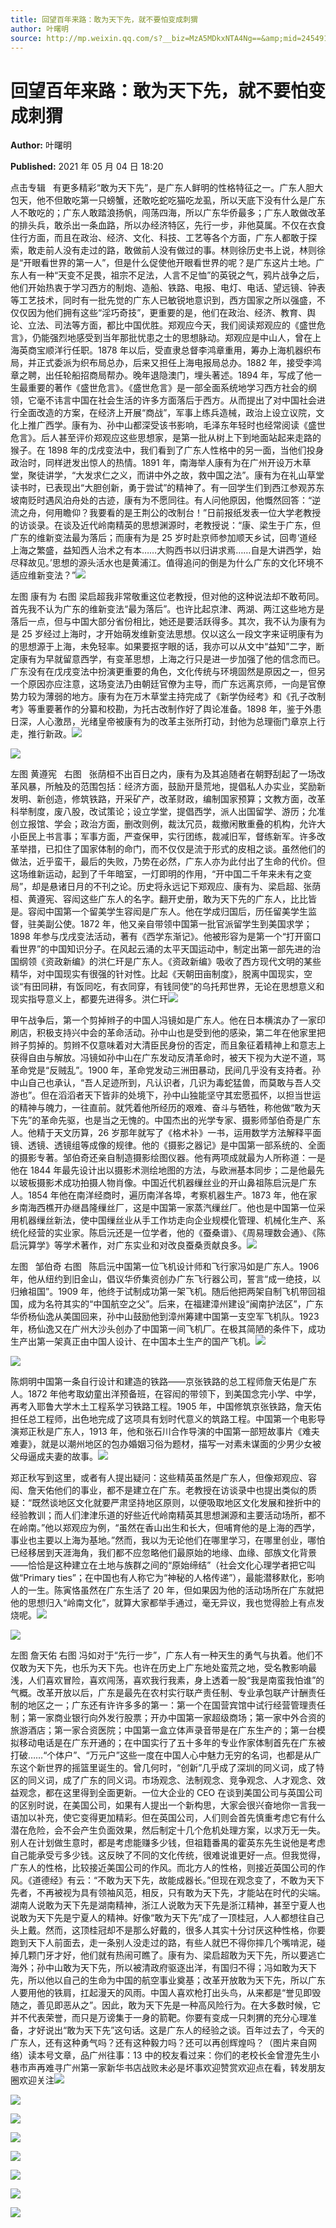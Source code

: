 ```yaml
---
title: 回望百年来路：敢为天下先，就不要怕变成刺猬
author: 叶曙明
source: http://mp.weixin.qq.com/s?__biz=MzA5MDkxNTA4Ng==&amp;mid=2454910992&amp;idx=1&amp;sn=7a85db4adebafea256471cdda82a5295&amp;chksm=87a23071b0d5b967618e32053102fa90892e72a744607fbade87d82ca212956de1bedc8223a8#rd
---
```


# 回望百年来路：敢为天下先，就不要怕变成刺猬

**Author:** 叶曙明

**Published:** 2021 年 05 月 04 日 18:20

点击专辑   有更多精彩“敢为天下先”，是广东人鲜明的性格特征之一。广东人胆大包天，他不但敢吃第一只螃蟹，还敢吃蛇吃猫吃龙虱，所以天底下没有什么是广东人不敢吃的；广东人敢踏浪扬帆，闯荡四海，所以广东华侨最多；广东人敢做改革的排头兵，敢杀出一条血路，所以办经济特区，先行一步，非他莫属。不仅在衣食住行方面，而且在政治、经济、文化、科技、工艺等各个方面，广东人都敢于探索，敢走前人没有走过的路，敢做前人没有做过的事。林则徐历史书上说，林则徐是“开眼看世界的第一人”，但是什么促使他开眼看世界的呢？是广东这片土地。广东人有一种“天变不足畏，祖宗不足法，人言不足恤”的英锐之气，鸦片战争之后，他们开始热衷于学习西方的制炮、造船、铁路、电报、电灯、电话、望远镜、钟表等工艺技术，同时有一批先觉的广东人已敏锐地意识到，西方国家之所以强盛，不仅仅因为他们拥有这些“淫巧奇技”，更重要的是，他们在政治、经济、教育、舆论、立法、司法等方面，都比中国优胜。郑观应今天，我们阅读郑观应的《盛世危言》，仍能强烈地感受到当年那批忧患之士的思想脉动。郑观应是中山人，曾在上海英商宝顺洋行任职。1878 年以后，受直隶总督李鸿章重用，筹办上海机器织布局，并正式委派为织布局总办，后来又担任上海电报局总办。1882 年，接受李鸿章之聘，出任轮船招商局帮办。晚年退隐澳门，埋头著述。1894 年，写成了他一生最重要的著作《盛世危言》。《盛世危言》是一部全面系统地学习西方社会的纲领，它毫不讳言中国在社会生活的许多方面落后于西方。从而提出了对中国社会进行全面改造的方案，在经济上开展“商战”，军事上练兵造械，政治上设立议院，文化上推广西学。康有为、孙中山都深受该书影响，毛泽东年轻时也经常阅读《盛世危言》。后人甚至评价郑观应这些思想家，是第一批从树上下到地面站起来走路的猴子。在 1898 年的戊戌变法中，我们看到了广东人性格中的另一面，当他们投身政治时，同样迸发出惊人的热情。1891 年，南海举人康有为在广州开设万木草堂，聚徒讲学，“大发求仁之义，而讲中外之故，救中国之法”。康有为在礼山草堂读书时，已表现出“大胆创新，勇于尝试”的精神了。有一回学生们到西江参观苏东坡南贬时遇风泊舟处的古迹，康有为不愿同往。有人问他原因，他慨然回答：“逆流之舟，何用瞻仰？我要看的是王荆公的改制台！”日前报纸发表一位大学老教授的访谈录。在谈及近代岭南精英的思想渊源时，老教授说：“康、梁生于广东，但广东的维新变法最为落后；而康有为是 25 岁时赴京师参加顺天乡试，回粤‘道经上海之繁盛，益知西人治术之有本……大购西书以归讲求焉……自是大讲西学，始尽释故见。’思想的源头活水也是黄浦江。值得追问的倒是为什么广东的文化环境不适应维新变法？”![](https://mmbiz.qpic.cn/mmbiz_gif/Ljib4So7yuWiaYyUy2LD2xphKdkhBEVEIibgxiaqSrr4RxfPLSQZQpD4zeuMj7jN7jyM8pJYtRW6aFCGaaQenhZ3Gw/640?wx_fmt=gif)

左图 康有为 右图 梁启超我非常敬重这位老教授，但对他的这种说法却不敢苟同。首先我不认为广东的维新变法“最为落后”。也许比起京津、两湖、两江这些地方是落后一点，但与中国大部分省份相比，她还是要活跃得多。其次，我不认为康有为是 25 岁经过上海时，才开始萌发维新变法思想。仅以这么一段文字来证明康有为的思想源于上海，未免轻率。如果要抠字眼的话，我亦可以从文中“益知”二字，断定康有为早就留意西学，有变革思想，上海之行只是进一步加强了他的信念而已。广东没有在戊戌变法中扮演更重要的角色，文化传统与环境固然是原因之一，但另一个原因亦应注意，这场变法乃由朝廷官僚为主导，而广东远离京师，一向是官僚势力较为薄弱的地方。康有为在万木草堂主持完成了《新学伪经考》和《孔子改制考》等重要著作的分纂和校勘，为托古改制作好了舆论准备。1898 年，鉴于外患日深，人心激昂，光绪皇帝被康有为的改革主张所打动，封他为总理衙门章京上行走，推行新政。![](https://mmbiz.qpic.cn/mmbiz_jpg/PJWG74pLsMbJUtiazIElYKcj5dTx0TVTiciazeAtEbSSHootNydscDTwIGOibW7lK8pYYXffibse0pueyIzcohN2frQ/640?wx_fmt=jpeg)

![](https://mmbiz.qpic.cn/mmbiz_jpg/PJWG74pLsMbJUtiazIElYKcj5dTx0TVTicOSGu9MBJhHq5DeBmdHqKkok5dQzO8xIoyM6DrgdyfpM0ibDiaEgTyYkQ/640?wx_fmt=jpeg)

左图 黄遵宪   右图   张荫桓不出百日之内，康有为及其追随者在朝野刮起了一场改革风暴，所触及的范围包括：经济方面，鼓励开垦荒地，提倡私人办实业，奖励新发明、新创造，修筑铁路，开采矿产，改革财政，编制国家预算；文教方面，改革科举制度，废八股，改试策论；设立学堂，提倡西学，派人出国留学、游历；允准创立报馆、学会；政治方面，删改则例，裁汰冗员，裁撤闲散重叠的机构，允许大小臣民上书言事；军事方面，严查保甲，实行团练，裁减旧军，督练新军。许多改革举措，已扣住了国家体制的命门，而不仅仅是流于形式的皮相之谈。虽然他们的做法，近乎蛮干，最后的失败，乃势在必然，广东人亦为此付出了生命的代价。但这场维新运动，起到了千年暗室，一灯即明的作用，“开中国二千年来未有之变局”，却是悬诸日月的不刊之论。历史将永远记下郑观应、康有为、梁启超、张荫桓、黄遵宪、容闳这些广东人的名字。翻开史册，敢为天下先的广东人，比比皆是。容闳中国第一个留美学生容闳是广东人。他在学成归国后，历任留美学生监督，驻美副公使。1872 年，他又亲自带领中国第一批官派留学生到美国求学；1898 年参与戊戌变法活动，著有《西学东渐记》。他被形容为是第一个“打开窗口看世界”的中国知识分子。在风起云涌的太平天国运动中，制定出第一部先进的治国纲领《资政新编》的洪仁玕是广东人。《资政新编》吸收了西方现代文明的某些精华，对中国现实有很强的针对性。比起《天朝田亩制度》，脱离中国现实，空谈“有田同耕，有饭同吃，有衣同穿，有钱同使”的乌托邦世界，无论在思想意义和现实指导意义上，都要先进得多。洪仁玕![](https://mmbiz.qpic.cn/mmbiz_jpg/PJWG74pLsMbJUtiazIElYKcj5dTx0TVTicnsC7My2ibEIaGBrR8Olj9rVb5cH7RCicG6yjSzDPeiaEd8NURyQL9UtEA/640?wx_fmt=jpeg)

甲午战争后，第一个剪掉辫子的中国人冯镜如是广东人。他在日本横滨办了一家印刷店，积极支持兴中会的革命活动。孙中山也是受到他的感染，第二年在他家里把辫子剪掉的。剪辫不仅意味着对大清臣民身份的否定，而且象征着精神上和意志上获得自由与解放。冯镜如孙中山在广东发动反清革命时，被天下视为大逆不道，骂革命党是“反贼乱”。1900 年，革命党发动三洲田暴动，民间几乎没有支持者。孙中山自己也承认，“吾人足迹所到，凡认识者，几识为毒蛇猛兽，而莫敢与吾人交游也”。但在滔滔者天下皆非的处境下，孙中山独能坚守其宏愿孤怀，以担当世运的精神与魄力，一往直前。就凭着他所经历的艰难、奋斗与牺牲，称他做“敢为天下先”的革命先驱，也是当之无愧的。中国杰出的光学专家、摄影师邹伯奇是广东人。他精于天文历算，26 岁那年就写了《格术补》一书，运用数学方法解释平面镜、透镜、透镜组等成像的规律。他的《摄影之器记》是中国第一部系统的、全面的摄影专著。邹伯奇还亲自制造摄影绘图仪器。他有两项成就最为人所称道：一是他在 1844 年最先设计出以摄影术测绘地图的方法，与欧洲基本同步；二是他最先以玻板摄影术成功拍摄人物肖像。中国近代机器缫丝业的开山鼻祖陈启沅是广东人。1854 年他在南洋经商时，遍历南洋各埠，考察机器生产。1873 年，他在家乡南海西樵开办继昌隆缫丝厂，这是中国第一家蒸汽缫丝厂。他也是中国第一位采用机器缫丝新法，使中国缫丝业从手工作坊走向企业规模化管理、机械化生产、系统化经营的实业家。陈启沅还是一位学者，他的《蚕桑谱》、《周易理数会通》、《陈启沅算学》等学术著作，对广东实业和对改良蚕桑贡献良多。![](https://mmbiz.qpic.cn/mmbiz_jpg/PJWG74pLsMbJUtiazIElYKcj5dTx0TVTic4wXbjAtbP9VJzOc7avYfoLA2pfbhfEYU6U6noAQPXYIn1AjhpIIWaA/640?wx_fmt=jpeg)

左图   邹伯奇 右图   陈启沅中国第一位飞机设计师和飞行家冯如是广东人。1906 年，他从纽约到旧金山，倡议华侨集资创办广东飞行器公司，誓言“成一绝技，以归飨祖国”。1909 年，他终于试制成功第一架飞机。随后他把两架自制飞机带回祖国，成为名符其实的“中国航空之父”。后来，在福建漳州建设“闽南护法区”，广东华侨杨仙逸从美国回来，孙中山鼓励他到漳州筹建中国第一支空军飞机队。1923 年，杨仙逸又在广州大沙头创办了中国第一间飞机厂。在极其简陋的条件下，成功生产出第一架真正由中国人设计、在中国本土生产的国产飞机。![](https://mmbiz.qpic.cn/mmbiz_jpg/PJWG74pLsMbJUtiazIElYKcj5dTx0TVTicquCbiaYAZH3sVe53oKtLxfL3LAFKh5OOAsF39RHVMTX6VwSzIDSBaLw/640?wx_fmt=jpeg)

![](https://mmbiz.qpic.cn/mmbiz_jpg/PJWG74pLsMbJUtiazIElYKcj5dTx0TVTic4OW6FLcxs3VibaxjZE85Uhloia6Jzfpm9BlTtbOunbAib32QjmFp9Cxiag/640?wx_fmt=jpeg)

陈炯明中国第一条自行设计和建造的铁路——京张铁路的总工程师詹天佑是广东人。1872 年他考取幼童出洋预备班，在容闳的带领下，到美国念完小学、中学，再考入耶鲁大学木土工程系学习铁路工程。1905 年，中国修筑京张铁路，詹天佑担任总工程师，出色地完成了这项具有划时代意义的筑路工程。中国第一个电影导演郑正秋是广东人，1913 年，他和张石川合作导演的中国第一部短故事片《难夫难妻》，就是以潮州地区的包办婚姻习俗为题材，描写一对素未谋面的少男少女被父母逼成夫妻的故事。![](https://mmbiz.qpic.cn/mmbiz_jpg/PJWG74pLsMbJUtiazIElYKcj5dTx0TVTicHWW3KjrtlzTfiaictAsOiaME3jhcG1LOwR7Pb20FNI3icaGNopspJMouNA/640?wx_fmt=jpeg)

郑正秋写到这里，或者有人提出疑问：这些精英虽然是广东人，但像郑观应、容闳、詹天佑他们的事业，都不是建立在广东。老教授在访谈录中也提出类似的质疑：“既然谈地区文化就要严肃坚持地区原则，以便吸取地区文化发展和挫折中的经验教训；而人们津津乐道的好些近代岭南精英其思想渊源和主要活动场所，都不在岭南。”他以郑观应为例，“虽然在香山出生和长大，但哺育他的是上海的西学，事业也主要以上海为基地。”然而，我以为无论他们在哪里学习，在哪里创业，哪怕已经移居到天涯海角，我们都不应忽略他们最原始的地缘、血缘、部族文化背景——恰恰是这种建立在土地与族群之间的“原始缔结”（社会文化心理学者把它叫做“Primary ties”；在中国也有人称它为“神秘的人格传递”），最能潜移默化，影响人的一生。陈寅恪虽然在广东生活了 20 年，但如果因为他的活动场所在广东就把他的思想归入“岭南文化”，就算大家都举手通过，毫无异议，我也觉得脸上有点发烧呢。![](https://mmbiz.qpic.cn/mmbiz_jpg/PJWG74pLsMbJUtiazIElYKcj5dTx0TVTicJoDNtyf5VEAicVkxj4EAFIEpPVeILCPNCia4echUbJn2qySDbbJEuSwA/640?wx_fmt=jpeg)

![](https://mmbiz.qpic.cn/mmbiz_jpg/PJWG74pLsMbJUtiazIElYKcj5dTx0TVTicDuHuxcadicQxSbJ48icO1e79ia9ROiauXZEONnicBqJ8YwHRNzYVzrfUkPA/640?wx_fmt=jpeg)

左图 詹天佑 右图 冯如对于“先行一步”，广东人有一种天生的勇气与执着。他们不仅敢为天下先，也乐为天下先。也许在历史上广东地处蛮荒之地，受名教影响最浅，人们喜欢冒险，喜欢闯荡，喜欢我行我素，身上透着一股“我是南蛮我怕谁”的气概。改革开放以后，广东是最先在农村实行联产责任制、专业承包联产计酬责任制的地区之一；广东还有许许多多的第一：第一个在国营宾馆中试行经营管理责任制；第一家商业银行向外发行股票；开办中国第一家超级商场；第一家中外合资的旅游酒店；第一家合资医院；中国第一盒立体声录音带是在广东生产的；第一台模拟移动电话是在广东开通的；在中国实行了五十多年的专业作家体制首先在广东被打破……“个体户”、“万元户”这些一度在中国人心中魅力无穷的名词，也都是从广东这个新世界的摇篮里诞生的。曾几何时，“创新”几乎成了深圳的同义词，成了特区的同义词，成了广东的同义词。市场观念、法制观念、竞争观念、人才观念、效益观念，都在这里得到全面更新。一位大企业的 CEO 在谈到美国公司与英国公司的区别时说，在美国公司，如果有人提出一个新构思，大家会很兴奋地你一言我一语加以补充，使它变得更加精彩。但在英国公司，人们则会首先慎重考虑它有什么潜在危险，会不会产生负面效果，然后制定十几个危机处理方案，以求万无一失。别人在计划做生意时，都是考虑能赚多少钱，但祖籍番禺的霍英东先生说他是考虑自己能承受亏多少钱。这反映了不同的文化传统，很难说谁更好一点。但我觉得，广东人的性格，比较接近美国公司的作风。而北方人的性格，则接近英国公司的作风。《道德经》有云：“不敢为天下先，故能成器长。”但现在观念变了，不敢为天下先者，不再被视为具有领袖风范，相反，只有敢为天下先，才能站在时代的尖端。湖南人说敢为天下先是湖南精神，浙江人说敢为天下先是浙江精神，甚至宁夏人也说敢为天下先是宁夏人的精神。好像“敢为天下先”成了一顶桂冠，人人都想往自己头上戴。然而，这顶桂冠却不是那么好戴的，很多人其实十分讨厌这种性格，你要跑到天下人前面去，走一条别人没走过的路，有些人就巴不得你摔几个嘴啃泥，碰掉几颗门牙才好，他们就有热闹可瞧了。康有为、梁启超敢为天下先，所以要逃亡海外；孙中山敢为天下先，所以被清政府驱逐出洋，有国归不得；冯如敢为天下先，所以他以自己的生命为中国的航空事业奠基；改革开放敢为天下先，所以广东人要用他的铁肩，扛起漫天的风雨。中国人喜欢枪打出头鸟，从来都是“誉见即毁随之，善见即恶从之”。因此，敢为天下先是一种高风险行为。在大多数时候，它并不代表荣誉，而只是万谤集于一身的箭靶。你要有变成一只刺猬的充分心理准备，才好说出“敢为天下先”这句话。这是广东人的经验之谈。百年过去了，今天的广东人，还有这种勇气吗？还有这种毅力吗？还可以再创辉煌吗？（图片来自网络）读本号文章，品广州往事：13 中的校友看过来：你们的老校长金曾澄先生小巷市声再难寻广州第一家新华书店战败未必是坏事欢迎赞赏欢迎点在看，转发朋友圈欢迎关注![](https://mmbiz.qpic.cn/mmbiz_jpg/PJWG74pLsMbJUtiazIElYKcj5dTx0TVTicExtd8mkibNX5totqcC0NHvDfEVR106pzxFT3e6XGLLo9oaMOVOMeYZw/640?wx_fmt=jpeg)

![](https://mmbiz.qpic.cn/mmbiz_jpg/PJWG74pLsMbJUtiazIElYKcj5dTx0TVTicdVHl4efadYqtshuUiaKCqcSMqNRM8YDfEyNsUJwO4tEqQaH5miaIl74g/640?wx_fmt=jpeg)

![](https://mmbiz.qpic.cn/mmbiz_jpg/PJWG74pLsMbJUtiazIElYKcj5dTx0TVTicZA5RySLd51xPhRDh1I6BtwEDkvPaRb1C45Khum68ZVPibDVibK6grluA/640?wx_fmt=jpeg)

![](https://mmbiz.qpic.cn/mmbiz_png/bL2iaicTYdZn6mjanYTRWVQblfYItPaF7Doicq0wdYUac0zgLxWL7aXVovUAvoDhGsqz3icvQvevBRHV01djHdtMuQ/640?wx_fmt=png)

![](https://mmbiz.qpic.cn/mmbiz_jpg/PJWG74pLsMbJUtiazIElYKcj5dTx0TVTic7Edtp2XPF2m7941vVIlOewG5rIQpZuiajDibWnLCQRn8ShlpZHEOvwoQ/640?wx_fmt=jpeg)

![](https://mmbiz.qpic.cn/mmbiz_jpg/PJWG74pLsMbJUtiazIElYKcj5dTx0TVTiceiasQibOEdGD63zQPOqvffjc5EdggqDZyvvAxECtVLk7PypwtE78k77A/640?wx_fmt=jpeg)

![](https://mmbiz.qpic.cn/mmbiz_jpg/PJWG74pLsMbJUtiazIElYKcj5dTx0TVTic2apkENiaicUjmicln8ucyO6xrFricDQSWH98KJoKN0GqqibJJCcGNmTLkgA/640?wx_fmt=jpeg)

![](https://mmbiz.qpic.cn/mmbiz_png/PJWG74pLsMbxzxSWsbSxWa401icEeDUWiawxAxbdgTq3LmtribGicfmgEgabFONInhdrQRwY9Y4pmxRGlAoaQAaMDA/640?wx_fmt=jpeg)
